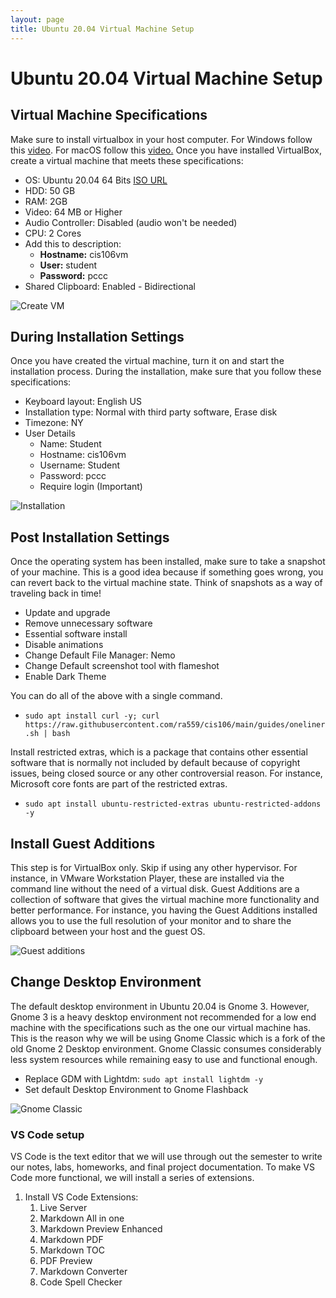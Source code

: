 ```yaml
---
layout: page
title: Ubuntu 20.04 Virtual Machine Setup
---
```

# Ubuntu 20.04 Virtual Machine Setup

## Virtual Machine Specifications
Make sure to install virtualbox in your host computer. For Windows follow this [video](https://www.youtube.com/watch?v=2lGmCwpFYi8). For macOS follow this [video.](https://www.youtube.com/watch?v=fyx53lJyAoc) Once you have installed VirtualBox, create a virtual machine that meets these specifications:
* OS: Ubuntu 20.04 64 Bits [ISO URL](https://ubuntu.com/download/desktop) 
* HDD: 50 GB
* RAM: 2GB
* Video: 64 MB or Higher
* Audio Controller: Disabled (audio won't be needed)
* CPU: 2 Cores
* Add this to description:
  * **Hostname:** cis106vm
  * **User:** student
  * **Password:** pccc
* Shared Clipboard: Enabled - Bidirectional

![Create VM](../imgs/createVM.gif)



## During Installation Settings
Once you have created the virtual machine, turn it on and start the installation process. During the installation, make sure that you follow these specifications:
* Keyboard layout: English US
* Installation type: Normal with third party software, Erase disk 
* Timezone: NY
* User Details
  * Name: Student
  * Hostname: cis106vm
  * Username: Student
  * Password: pccc
  * Require login (Important)

![Installation](../imgs/installation.gif)

## Post Installation Settings
Once the operating system has been installed, make sure to take a snapshot of your machine. This is a good idea because if something goes wrong, you can revert back to the virtual machine state. Think of snapshots as a way of traveling back in time!

* Update and upgrade
* Remove unnecessary software
* Essential software install
* Disable animations
* Change Default File Manager: Nemo
* Change Default screenshot tool with flameshot
* Enable Dark Theme
  
You can do all of the above with a single command. 
* `sudo apt install curl -y; curl https://raw.githubusercontent.com/ra559/cis106/main/guides/oneliner.sh | bash`

Install restricted extras, which is a package that contains other essential software that is normally not included by default because of copyright issues, being closed source or any other controversial reason. For instance, Microsoft core fonts are part of the restricted extras. 
* `sudo apt install ubuntu-restricted-extras ubuntu-restricted-addons -y` 

## Install Guest Additions
This step is for VirtualBox only. Skip if using any other hypervisor. For instance, in VMware Workstation Player, these are installed via the command line without the need of a virtual disk. Guest Additions are a collection of software that gives the virtual machine more functionality and better performance. For instance, you having the Guest Additions installed allows you to use the full resolution of your monitor and to share the clipboard between your host and the guest OS.

![Guest additions](../imgs/install%20guest%20additions.gif)

## Change Desktop Environment
The default desktop environment in Ubuntu 20.04 is Gnome 3. However, Gnome 3 is a heavy desktop environment not recommended for a low end machine with the specifications such as the one our virtual machine has. This is the reason why we will be using Gnome Classic which is a fork of the old Gnome 2 Desktop environment. Gnome Classic consumes considerably less system resources while remaining easy to use and functional enough. 

* Replace GDM with Lightdm: `sudo apt install lightdm -y`
* Set default Desktop Environment to Gnome Flashback

![Gnome Classic](../imgs/setGnomeClassic.gif)

### VS Code setup
VS Code is the text editor that we will use through out the semester to write our notes, labs, homeworks, and final project documentation. To make VS Code more functional, we will install a series of extensions. 
1. Install VS Code Extensions:
   1.  Live Server
   2.  Markdown All in one
   3.  Markdown Preview Enhanced
   4.  Markdown PDF
   5.  Markdown TOC
   6.  PDF Preview
   7.  Markdown Converter
   8.  Code Spell Checker
